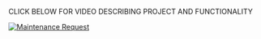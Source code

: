 CLICK BELOW FOR VIDEO DESCRIBING PROJECT AND FUNCTIONALITY

[![Maintenance Request](https://img.youtube.com/vi/nos80zsggK4/0.jpg)](https://www.youtube.com/watch?v=nos80zsggK4)
